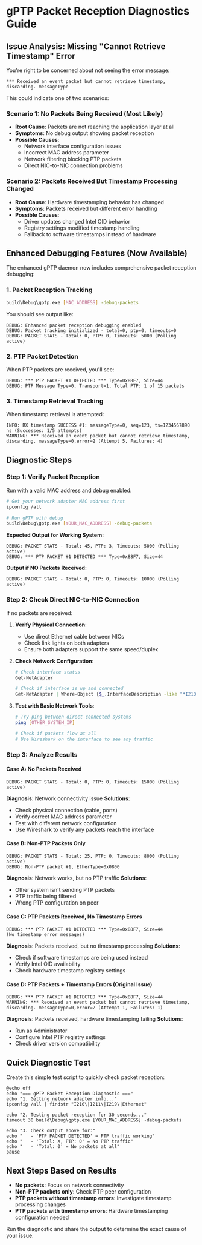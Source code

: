 # gPTP Packet Reception Diagnostics Guide

## Issue Analysis: Missing "Cannot Retrieve Timestamp" Error

You're right to be concerned about not seeing the error message:
```
*** Received an event packet but cannot retrieve timestamp, discarding. messageType
```

This could indicate one of two scenarios:

### Scenario 1: No Packets Being Received (Most Likely)
- **Root Cause**: Packets are not reaching the application layer at all
- **Symptoms**: No debug output showing packet reception
- **Possible Causes**:
  - Network interface configuration issues
  - Incorrect MAC address parameter
  - Network filtering blocking PTP packets
  - Direct NIC-to-NIC connection problems

### Scenario 2: Packets Received But Timestamp Processing Changed
- **Root Cause**: Hardware timestamping behavior has changed
- **Symptoms**: Packets received but different error handling
- **Possible Causes**:
  - Driver updates changed Intel OID behavior
  - Registry settings modified timestamp handling
  - Fallback to software timestamps instead of hardware

## Enhanced Debugging Features (Now Available)

The enhanced gPTP daemon now includes comprehensive packet reception debugging:

### 1. **Packet Reception Tracking**
```bash
build\Debug\gptp.exe [MAC_ADDRESS] -debug-packets
```

You should see output like:
```
DEBUG: Enhanced packet reception debugging enabled
DEBUG: Packet tracking initialized - total=0, ptp=0, timeouts=0
DEBUG: PACKET STATS - Total: 0, PTP: 0, Timeouts: 5000 (Polling active)
```

### 2. **PTP Packet Detection**
When PTP packets are received, you'll see:
```
DEBUG: *** PTP PACKET #1 DETECTED *** Type=0x88F7, Size=44
DEBUG: PTP Message Type=0, Transport=1, Total PTP: 1 of 15 packets
```

### 3. **Timestamp Retrieval Tracking**
When timestamp retrieval is attempted:
```
INFO: RX timestamp SUCCESS #1: messageType=0, seq=123, ts=1234567890 ns (Successes: 1/5 attempts)
WARNING: *** Received an event packet but cannot retrieve timestamp, discarding. messageType=0,error=2 (Attempt 5, Failures: 4)
```

## Diagnostic Steps

### Step 1: Verify Packet Reception
Run with a valid MAC address and debug enabled:
```bash
# Get your network adapter MAC address first
ipconfig /all

# Run gPTP with debug
build\Debug\gptp.exe [YOUR_MAC_ADDRESS] -debug-packets
```

**Expected Output for Working System:**
```
DEBUG: PACKET STATS - Total: 45, PTP: 3, Timeouts: 5000 (Polling active)
DEBUG: *** PTP PACKET #1 DETECTED *** Type=0x88F7, Size=44
```

**Output if NO Packets Received:**
```
DEBUG: PACKET STATS - Total: 0, PTP: 0, Timeouts: 10000 (Polling active)
```

### Step 2: Check Direct NIC-to-NIC Connection
If no packets are received:

1. **Verify Physical Connection**:
   - Use direct Ethernet cable between NICs
   - Check link lights on both adapters
   - Ensure both adapters support the same speed/duplex

2. **Check Network Configuration**:
   ```bash
   # Check interface status
   Get-NetAdapter
   
   # Check if interface is up and connected
   Get-NetAdapter | Where-Object {$_.InterfaceDescription -like "*I210*"}
   ```

3. **Test with Basic Network Tools**:
   ```bash
   # Try ping between direct-connected systems
   ping [OTHER_SYSTEM_IP]
   
   # Check if packets flow at all
   # Use Wireshark on the interface to see any traffic
   ```

### Step 3: Analyze Results

#### **Case A: No Packets Received**
```
DEBUG: PACKET STATS - Total: 0, PTP: 0, Timeouts: 15000 (Polling active)
```
**Diagnosis**: Network connectivity issue
**Solutions**:
- Check physical connection (cable, ports)
- Verify correct MAC address parameter
- Test with different network configuration
- Use Wireshark to verify any packets reach the interface

#### **Case B: Non-PTP Packets Only**
```
DEBUG: PACKET STATS - Total: 25, PTP: 0, Timeouts: 8000 (Polling active)
DEBUG: Non-PTP packet #1, EtherType=0x0800
```
**Diagnosis**: Network works, but no PTP traffic
**Solutions**:
- Other system isn't sending PTP packets
- PTP traffic being filtered
- Wrong PTP configuration on peer

#### **Case C: PTP Packets Received, No Timestamp Errors**
```
DEBUG: *** PTP PACKET #1 DETECTED *** Type=0x88F7, Size=44
(No timestamp error messages)
```
**Diagnosis**: Packets received, but no timestamp processing
**Solutions**:
- Check if software timestamps are being used instead
- Verify Intel OID availability
- Check hardware timestamp registry settings

#### **Case D: PTP Packets + Timestamp Errors (Original Issue)**
```
DEBUG: *** PTP PACKET #1 DETECTED *** Type=0x88F7, Size=44
WARNING: *** Received an event packet but cannot retrieve timestamp, discarding. messageType=0,error=2 (Attempt 1, Failures: 1)
```
**Diagnosis**: Packets received, hardware timestamping failing
**Solutions**:
- Run as Administrator
- Configure Intel PTP registry settings
- Check driver version compatibility

## Quick Diagnostic Test

Create this simple test script to quickly check packet reception:

```batch
@echo off
echo "=== gPTP Packet Reception Diagnostic ==="
echo "1. Getting network adapter info..."
ipconfig /all | findstr "I210\|I211\|I219\|Ethernet"

echo "2. Testing packet reception for 30 seconds..."
timeout 30 build\Debug\gptp.exe [YOUR_MAC_ADDRESS] -debug-packets

echo "3. Check output above for:"
echo "   - 'PTP PACKET DETECTED' = PTP traffic working"
echo "   - 'Total: X, PTP: 0' = No PTP traffic"
echo "   - 'Total: 0' = No packets at all"
pause
```

## Next Steps Based on Results

- **No packets**: Focus on network connectivity
- **Non-PTP packets only**: Check PTP peer configuration
- **PTP packets without timestamp errors**: Investigate timestamp processing changes
- **PTP packets with timestamp errors**: Hardware timestamping configuration needed

Run the diagnostic and share the output to determine the exact cause of your issue.
